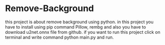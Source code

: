 # Remove-Background
this project is about remove background using python.
in this project you have to install using pip command Pillow,
rembg and also you have to download u2net.onnx file from github.
if you want to run this project click on terminal and write command python main.py and run.
